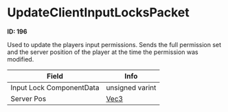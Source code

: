 # UpdateClientInputLocksPacket

__ID: 196__

Used to update the players input permissions. Sends the full permission set and the server position of the player at the time the permission was modified.

<table><thead><tr><th>Field</th><th>Info</th></tr></thead><tbody>
<tr><td>Input Lock ComponentData</td><td>unsigned varint</td></tr>
<tr><td>Server Pos</td><td><a href="../types/Vec3.md">Vec3</a></td></tr>
</tbody></table>